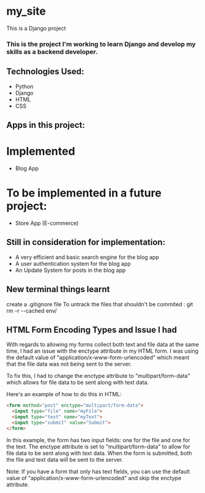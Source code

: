 # my_site
This is a Django project

### This is the project I'm working to learn Django and develop my skills as a backend developer.

## Technologies Used:
- Python
- Django
- HTML
- CSS

## Apps in this project:
# Implemented
- Blog App

# To be implemented in a future project:
- Store App (E-commerce)


## Still in consideration for implementation:
- A very efficient and basic search engine for the blog app
- A user authentication system for the blog app
- An Update System for posts in the blog app


## New terminal things learnt
create a .gitignore file
To untrack the files that shouldn't be commited :
git rm -r --cached env/

## HTML Form Encoding Types and Issue I had
With regards to allowing my forms collect both text and file data at the same time, I had an issue with the enctype attribute in my HTML form. I was using the default value of "application/x-www-form-urlencoded" which meant that the file data was not being sent to the server.

To fix this, I had to change the enctype attribute to "multipart/form-data" which allows for file data to be sent along with text data.

Here's an example of how to do this in HTML:

```html
<form method="post" enctype="multipart/form-data">
  <input type="file" name="myFile">
  <input type="text" name="myText">
  <input type="submit" value="Submit">
</form>
```

In this example, the form has two input fields: one for the file and one for the text. The enctype attribute is set to "multipart/form-data" to allow for file data to be sent along with text data. When the form is submitted, both the file and text data will be sent to the server.

Note: If you have a form that only has text fields, you can use the default value of "application/x-www-form-urlencoded" and skip the enctype attribute.
